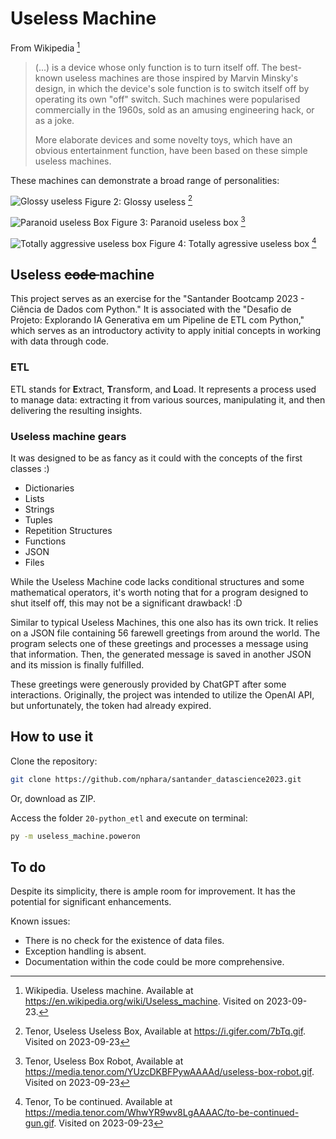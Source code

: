 # Useless Machine

From Wikipedia [^1]

[^1]: Wikipedia. Useless machine. Available at <https://en.wikipedia.org/wiki/Useless_machine>. Visited on 2023-09-23.

> (...) is a device whose only function is to turn itself off. The best-known useless machines are those inspired by Marvin Minsky's design, in which the device's sole function is to switch itself off by operating its own "off" switch. Such machines were popularised commercially in the 1960s, sold as an amusing engineering hack, or as a joke.
> 
> More elaborate devices and some novelty toys, which have an obvious entertainment function, have been based on these simple useless machines.

These machines can demonstrate a broad range of personalities:

![Glossy useless](https://i.gifer.com/7bTq.gif) 
Figure 2: Glossy useless [^2]

[^2]: Tenor, Useless Useless Box, Available at <https://i.gifer.com/7bTq.gif>. Visited on 2023-09-23

![Paranoid useless Box](https://media.tenor.com/YUzcDKBFPywAAAAd/useless-box-robot.gif)
Figure 3: Paranoid useless box [^3]

[^3]: Tenor, Useless Box Robot, Available at <https://media.tenor.com/YUzcDKBFPywAAAAd/useless-box-robot.gif>. Visited on 2023-09-23

![Totally aggressive useless box](https://media.tenor.com/WhwYR9wv8LgAAAAC/to-be-continued-gun.gif)
Figure 4: Totally agressive useless box [^4]

[^4]: Tenor, To be continued. Available at <https://media.tenor.com/WhwYR9wv8LgAAAAC/to-be-continued-gun.gif>. Visited on 2023-09-23

## Useless <s> code </s> machine

This project serves as an exercise for the "Santander Bootcamp 2023 - Ciência de Dados com Python." It is associated with the "Desafio de Projeto: Explorando IA Generativa em um Pipeline de ETL com Python," which serves as an introductory activity to apply initial concepts in working with data through code.

### ETL

ETL stands for **E**xtract, **T**ransform, and **L**oad. It represents a process used to manage data: extracting it from various sources, manipulating it, and then delivering the resulting insights.

### Useless machine gears

It was designed to be as fancy as it could with the concepts of the first classes :)
- Dictionaries
- Lists
- Strings
- Tuples
- Repetition Structures
- Functions
- JSON
- Files

While the Useless Machine code lacks conditional structures and some mathematical operators, it's worth noting that for a program designed to shut itself off, this may not be a significant drawback! :D

Similar to typical Useless Machines, this one also has its own trick. It relies on a JSON file containing 56 farewell greetings from around the world. The program selects one of these greetings and processes a message using that information. Then, the generated message is saved in another JSON and its mission is finally fulfilled.

These greetings were generously provided by ChatGPT after some interactions. Originally, the project was intended to utilize the OpenAI API, but unfortunately, the token had already expired.

## How to use it

Clone the repository:

```bash
git clone https://github.com/nphara/santander_datascience2023.git
```

Or, download as ZIP.

Access the folder `20-python_etl` and execute on terminal:

```bash
py -m useless_machine.poweron
```

## To do

Despite its simplicity, there is ample room for improvement. It has the potential for significant enhancements.

Known issues:

- There is no check for the existence of data files.
- Exception handling is absent.
- Documentation within the code could be more comprehensive.
